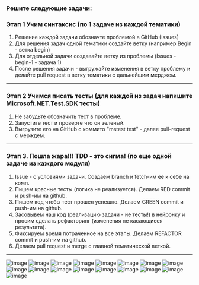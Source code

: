 ### Решите следующие задачи:
### Этап 1 Учим синтаксис (по 1 задаче из каждой тематики)
1. Решение каждой задачи обозначте проблемой в GitHub (Issues)
2. Для решения задач одной тематики создайте ветку (например Begin - ветка begin)
3. Для отдельной задачи создавайте ветку из проблемы (Issues - begin-1 - задача 1)
4. После решения задачи - выгружайте изменения в ветку проблему и делайте pull request в ветку тематики с дальнейшим мерджем.
---
### Этап 2 Учимся писать тесты (для каждой из задач напишите Microsoft.NET.Test.SDK тесты)
1. Не забудьте обозначить тест в проблеме.
2. Запустите тест и проверте что он зеленый.
3. Выгрузите его на GitHub с коммито "mstest test" - далее pull-request c мерждем.
---
### Этап 3. Пошла жара!!! TDD - это сигма! (по еще одной задаче из каждого модуля)
1. Issue - с условиями задачи. Создаем branch и fetch-им ее к себе на комп.
2. Пишем красные тесты (логика не реализуется). Делаем RED commit и push-им на github.
3. Пишем код чтобы тест прошел успешно. Делаем GREEN commit и push-им на github.
4. Засовывем наш код (реализацию задачи - не тесты!) в нейронку и просим сделать рефакторинг (изменения не касающиеся результата).
5. Фиксируем время потраченное на все этапы. Делаем REFACTOR commit и push-им на github.
6. Делаем pull request и merge с главной тематической веткой.
---
![image](https://github.com/user-attachments/assets/0c73cd6e-59d6-422e-be0a-0dd6bb5821b0)
![image](https://github.com/user-attachments/assets/d73409e2-7025-4a9b-a125-e3a6a84d4228)
![image](https://github.com/user-attachments/assets/a68f66dd-1f7e-4802-9b71-806c04cbd893)
![image](https://github.com/user-attachments/assets/f46bc2f6-64e8-4fe3-a74e-aea24412dfc5)
![image](https://github.com/user-attachments/assets/73c8ba02-b560-4e8e-90d0-16a7b4f80d9e)
![image](https://github.com/user-attachments/assets/2616c266-e36f-420f-be58-97196276453f)
![image](https://github.com/user-attachments/assets/44bbc5c0-252d-497f-9a75-6bff6abe79c6)
![image](https://github.com/user-attachments/assets/0eea6209-fd17-4a42-9727-d2becb21e8f9)
![image](https://github.com/user-attachments/assets/ae664427-9cf5-4d82-b020-3fdece89eab0)
![image](https://github.com/user-attachments/assets/91b906f7-420e-420c-84df-b779e701d9a4)
![image](https://github.com/user-attachments/assets/c76b4566-5be9-426b-9b70-746a5f55698a)
![image](https://github.com/user-attachments/assets/122394ad-0049-44b2-a7f3-14fedb856c68)
![image](https://github.com/user-attachments/assets/af155f5b-af3f-442d-ab36-57c9477bd6d3)
![image](https://github.com/user-attachments/assets/d1008792-99cd-41a7-a7d6-049d9d42fe03)
![image](https://github.com/user-attachments/assets/b3ec77f3-dd02-4d3a-a77c-ca7187297739)
![image](https://github.com/user-attachments/assets/b72e2b00-d3c0-4bd8-896b-6236006ff735)
![image](https://github.com/user-attachments/assets/14a34204-63a8-4ecb-8d52-8a38e42d979e)



